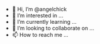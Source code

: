 - 👋 Hi, I’m @angelchick
- 👀 I’m interested in ...
- 🌱 I’m currently learning ...
- 💞️ I’m looking to collaborate on ...
- 📫 How to reach me ...

<!---
angelchick/angelchick is a ✨ special ✨ repository because its `README.md` (this file) appears on your GitHub profile.
You can click the Preview link to take a look at your changes.
--->
